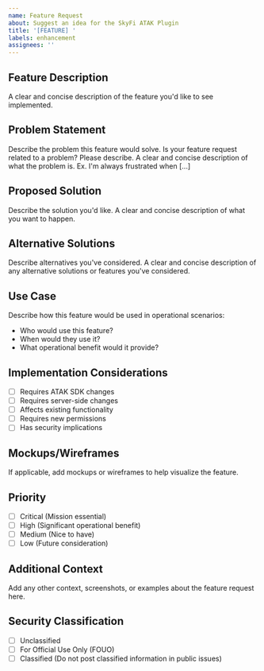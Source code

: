```yaml
---
name: Feature Request
about: Suggest an idea for the SkyFi ATAK Plugin
title: '[FEATURE] '
labels: enhancement
assignees: ''
---
```


## Feature Description
A clear and concise description of the feature you'd like to see implemented.

## Problem Statement
Describe the problem this feature would solve. Is your feature request related to a problem? Please describe.
A clear and concise description of what the problem is. Ex. I'm always frustrated when [...]

## Proposed Solution
Describe the solution you'd like.
A clear and concise description of what you want to happen.

## Alternative Solutions
Describe alternatives you've considered.
A clear and concise description of any alternative solutions or features you've considered.

## Use Case
Describe how this feature would be used in operational scenarios:
- Who would use this feature?
- When would they use it?
- What operational benefit would it provide?

## Implementation Considerations
- [ ] Requires ATAK SDK changes
- [ ] Requires server-side changes
- [ ] Affects existing functionality
- [ ] Requires new permissions
- [ ] Has security implications

## Mockups/Wireframes
If applicable, add mockups or wireframes to help visualize the feature.

## Priority
- [ ] Critical (Mission essential)
- [ ] High (Significant operational benefit)
- [ ] Medium (Nice to have)
- [ ] Low (Future consideration)

## Additional Context
Add any other context, screenshots, or examples about the feature request here.

## Security Classification
- [ ] Unclassified
- [ ] For Official Use Only (FOUO)
- [ ] Classified (Do not post classified information in public issues)
